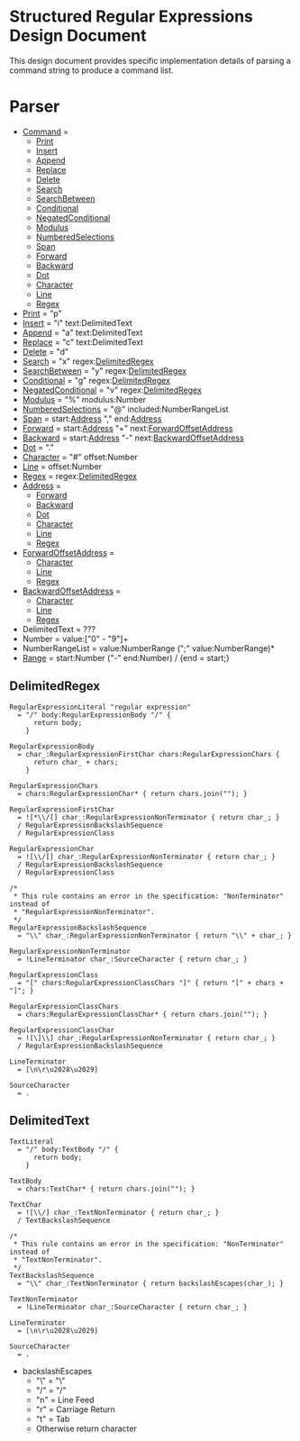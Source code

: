 # Structured Regular Expressions Design Document

This design document provides specific implementation details of parsing a command string to produce a command list.

# Parser

* [Command] =
    * [Print]
    * [Insert]
    * [Append]
    * [Replace]
    * [Delete]
    * [Search]
    * [SearchBetween]
    * [Conditional]
    * [NegatedConditional]
    * [Modulus]
    * [NumberedSelections]
    * [Span]
    * [Forward]
    * [Backward]
    * [Dot]
    * [Character]
    * [Line]
    * [Regex]
* [Print] = "p"
* [Insert] = "i" text:DelimitedText
* [Append] = "a" text:DelimitedText
* [Replace] = "c" text:DelimitedText
* [Delete] = "d"
* [Search] = "x" regex:[DelimitedRegex]
* [SearchBetween] = "y" regex:[DelimitedRegex]
* [Conditional] = "g" regex:[DelimitedRegex]
* [NegatedConditional] = "v" regex:[DelimitedRegex]
* [Modulus] = "%" modulus:Number
* [NumberedSelections] = "@" included:NumberRangeList
* [Span] = start:[Address] "," end:[Address]
* [Forward] = start:[Address] "+" next:[ForwardOffsetAddress]
* [Backward] = start:[Address] "-" next:[BackwardOffsetAddress]
* [Dot] = "."
* [Character] = "#" offset:Number
* [Line] = offset:Number
* [Regex] = regex:[DelimitedRegex]
* [Address] =
    * [Forward]
    * [Backward]
    * [Dot]
    * [Character]
    * [Line]
    * [Regex]
* [ForwardOffsetAddress] =
    * [Character]
    * [Line]
    * [Regex]
* [BackwardOffsetAddress] =
    * [Character]
    * [Line]
    * [Regex]
* DelimitedText = ???
* Number = value:["0" - "9"]+
* NumberRangeList = value:NumberRange (";" value:NumberRange)*
* [Range] = start:Number ("-" end:Number) / {end = start;}

## DelimitedRegex
```
RegularExpressionLiteral "regular expression"
  = "/" body:RegularExpressionBody "/" {
      return body;
    }

RegularExpressionBody
  = char_:RegularExpressionFirstChar chars:RegularExpressionChars {
      return char_ + chars;
    }

RegularExpressionChars
  = chars:RegularExpressionChar* { return chars.join(""); }

RegularExpressionFirstChar
  = ![*\\/[] char_:RegularExpressionNonTerminator { return char_; }
  / RegularExpressionBackslashSequence
  / RegularExpressionClass

RegularExpressionChar
  = ![\\/[] char_:RegularExpressionNonTerminator { return char_; }
  / RegularExpressionBackslashSequence
  / RegularExpressionClass

/*
 * This rule contains an error in the specification: "NonTerminator" instead of
 * "RegularExpressionNonTerminator".
 */
RegularExpressionBackslashSequence
  = "\\" char_:RegularExpressionNonTerminator { return "\\" + char_; }

RegularExpressionNonTerminator
  = !LineTerminator char_:SourceCharacter { return char_; }

RegularExpressionClass
  = "[" chars:RegularExpressionClassChars "]" { return "[" + chars + "]"; }

RegularExpressionClassChars
  = chars:RegularExpressionClassChar* { return chars.join(""); }

RegularExpressionClassChar
  = ![\]\\] char_:RegularExpressionNonTerminator { return char_; }
  / RegularExpressionBackslashSequence

LineTerminator
  = [\n\r\u2028\u2029]

SourceCharacter
  = .
```

## DelimitedText
```
TextLiteral
  = "/" body:TextBody "/" {
      return body;
    }

TextBody
  = chars:TextChar* { return chars.join(""); }

TextChar
  = ![\\/] char_:TextNonTerminator { return char_; }
  / TextBackslashSequence

/*
 * This rule contains an error in the specification: "NonTerminator" instead of
 * "TextNonTerminator".
 */
TextBackslashSequence
  = "\\" char_:TextNonTerminator { return backslashEscapes(char_); }

TextNonTerminator
  = !LineTerminator char_:SourceCharacter { return char_; }

LineTerminator
  = [\n\r\u2028\u2029]

SourceCharacter
  = .
```
* backslashEscapes
  * "\\" = "\\"
  * "/" = "/"
  * "n" = Line Feed
  * "r" = Carriage Return
  * "t" = Tab
  * Otherwise return character

[Range]: PUBLIC.md#range-class
[Command]: APPLY.md#command-interface
[Print]: APPLY.md#print-class
[Insert]: APPLY.md#insert-class
[Append]: APPLY.md#append-class
[Replace]: APPLY.md#replace-class
[Delete]: APPLY.md#delete-class
[Search]: APPLY.md#search-class
[SearchBetween]: APPLY.md#searchbetween-class
[Conditional]: APPLY.md#conditional-class
[NegatedConditional]: APPLY.md#negatedconditional-class
[Modulus]: APPLY.md#modulus-class
[NumberedSelections]: APPLY.md#numberedselections-class
[Match]: APPLY.md#match-interface
[Span]: APPLY.md#span-class
[Address]: APPLY.md#address-interface
[Forward]: APPLY.md#forward-class
[ForwardOffsetAddress]: APPLY.md#forwardoffsetaddress-interface
[Backward]: APPLY.md#backward-class
[BackwardOffsetAddress]: APPLY.md#backwardoffsetaddress-interface
[Dot]: APPLY.md#dot-class
[Character]: APPLY.md#character-class
[Line]: APPLY.md#line-class
[Regex]: APPLY.md#regex-class
[DelimitedRegex]: #delimitedregex